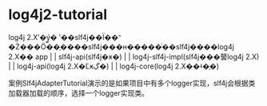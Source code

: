 # log4j2-tutorial
log4j 2.Xʹ�ý̳�
ʹ��slf4j��Ϊ��־�Ż���Ӧ��ֱ����slf4j���н�����ͨ��slf4j����log4j 2.X��
         app
          |
          |
      slf4j-api(slf4j�ӿ�)
          |
          |
   log4j-slf4j-impl(slf4j���䵽log4j 2.X)
          |
          |
      log4j-api(log4j 2.X�Ľӿڲ�)
          |
          |
      log4j-core(log4j 2.X��ʵ�ֲ�)

案例Slf4jAdapterTutorial演示的是如果项目中有多个logger实现，slf4j会根据类加载器加载的顺序，选择一个logger实现类。